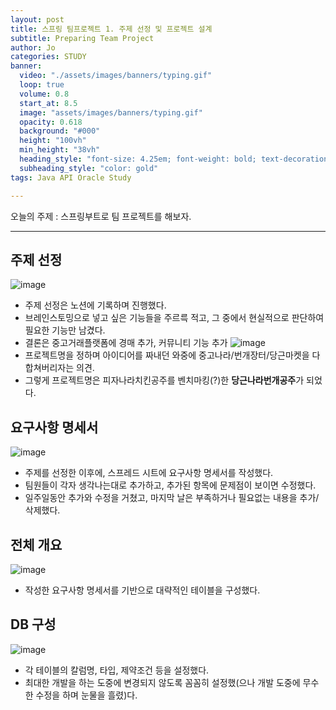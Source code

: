 ```yaml
---
layout: post
title: 스프링 팀프로젝트 1. 주제 선정 및 프로젝트 설계
subtitle: Preparing Team Project 
author: Jo
categories: STUDY
banner:
  video: "./assets/images/banners/typing.gif"
  loop: true
  volume: 0.8
  start_at: 8.5
  image: "assets/images/banners/typing.gif"
  opacity: 0.618
  background: "#000"
  height: "100vh"
  min_height: "38vh"
  heading_style: "font-size: 4.25em; font-weight: bold; text-decoration: underline"
  subheading_style: "color: gold"
tags: Java API Oracle Study

---
```



오늘의 주제 : 스프링부트로 팀 프로젝트를 해보자. <br>
 * * *

## 주제 선정
![image](https://github.com/CheeseYoung/Cheeseyoung.github.io/assets/132384527/d92ed52a-7e72-4d81-97b2-22a283dc477d) <br>
- 주제 선정은 노션에 기록하며 진행했다.
- 브레인스토밍으로 넣고 싶은 기능들을 주르륵 적고, 그 중에서 현실적으로 판단하여 필요한 기능만 남겼다.
- 결론은 중고거래플랫폼에 경매 추가, 커뮤니티 기능 추가
![image](https://github.com/CheeseYoung/Cheeseyoung.github.io/assets/132384527/b20ebb47-3f8a-4038-89eb-ac5db2af3117)
- 프로젝트명을 정하며 아이디어를 짜내던 와중에 중고나라/번개장터/당근마켓을 다 합쳐버리자는 의견.
- 그렇게 프로젝트명은 피자나라치킨공주를 벤치마킹(?)한 <b>당근나라번개공주</b>가 되었다.


## 요구사항 명세서
![image](https://github.com/CheeseYoung/Cheeseyoung.github.io/assets/132384527/f6de7a2d-7ed7-464d-a394-74394ad72ece) <br>
- 주제를 선정한 이후에, 스프레드 시트에 요구사항 명세서를 작성했다.
- 팀원들이 각자 생각나는대로 추가하고, 추가된 항목에 문제점이 보이면 수정했다.
- 일주일동안 추가와 수정을 거쳤고, 마지막 날은 부족하거나 필요없는 내용을 추가/삭제했다.


## 전체 개요
![image](https://i.ibb.co/WcLjS8b/20240122-141007.png) <br>
- 작성한 요구사항 명세서를 기반으로 대략적인 테이블을 구성했다.


## DB 구성
![image](https://github.com/CheeseYoung/Cheeseyoung.github.io/assets/132384527/3cd465da-3852-45ff-8757-33355744056d) <br>
- 각 테이블의 칼럼명, 타입, 제약조건 등을 설정했다. 
- 최대한 개발을 하는 도중에 변경되지 않도록 꼼꼼히 설정했(으나 개발 도중에 무수한 수정을 하며 눈물을 흘렸)다.
<br>










